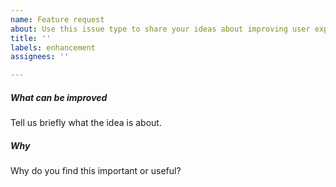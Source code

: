 ```yaml
---
name: Feature request
about: Use this issue type to share your ideas about improving user experience and functionalities.
title: ''
labels: enhancement
assignees: ''

---
```


<!--
Thanks for your interest in this project. 

Please tell us what kind of enhancement you are looking for!

YOU CAN DELETE THIS TEXT BEFORE SUBMITTING THE ISSUE
-->

##### What can be improved

Tell us briefly what the idea is about.

##### Why

Why do you find this important or useful?
